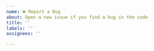 ```yaml
---
name: ❌ Report a Bug
about: Open a new issue if you find a bug in the code 
title: ''
labels: ''
assignees: ''

---
```



